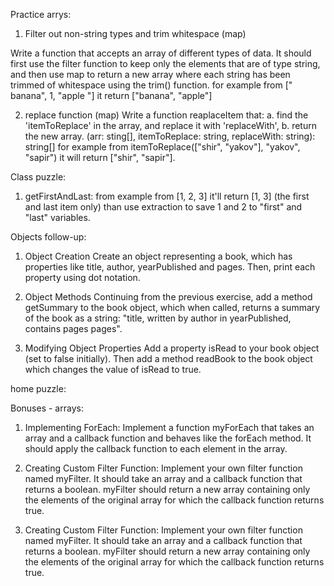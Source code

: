Practice arrys:

1. Filter out non-string types and trim whitespace (map)

Write a function that accepts an array of different types of data. It should first use the filter function to keep only the elements that are of type string, and then use map to return a new array where each string has been trimmed of whitespace using the trim() function.
for example from [" banana", 1, "apple "] it return ["banana", "apple"]

2. replace function (map)
Write a function reaplaceItem that:
a. find the 'itemToReplace' in the array, and replace it with 'replaceWith',
b. return the new array.
(arr: sting[], itemToReplace: string, replaceWith: string): string[]
for example from itemToReplace(["shir", "yakov"], "yakov", "sapir")
it will return ["shir", "sapir"].


Class puzzle:

1. getFirstAndLast:
from example from [1, 2, 3] it'll return [1, 3] (the first and last item only)
than use extraction to save 1 and 2 to "first" and "last" variables.


Objects follow-up:

1. Object Creation
Create an object representing a book, which has properties like title, author, yearPublished and pages. Then, print each property using dot notation.

2. Object Methods
Continuing from the previous exercise, add a method getSummary to the book object, which when called, returns a summary of the book as a string: "title, written by author in yearPublished, contains pages pages".


3. Modifying Object Properties
Add a property isRead to your book object (set to false initially). Then add a method readBook to the book object which changes the value of isRead to true.


home puzzle:


Bonuses - arrays:

1. Implementing ForEach:
Implement a function myForEach that takes an array and a callback function and behaves like the forEach method. It should apply the callback function to each element in the array.

2. Creating Custom Filter Function:
Implement your own filter function named myFilter. It should take an array and a callback function that returns a boolean. myFilter should return a new array containing only the elements of the original array for which the callback function returns true.

3. Creating Custom Filter Function:
Implement your own filter function named myFilter. It should take an array and a callback function that returns a boolean. myFilter should return a new array containing only the elements of the original array for which the callback function returns true.
